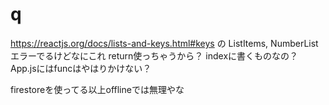 # q
https://reactjs.org/docs/lists-and-keys.html#keys
の
ListItems, NumberListエラーでるけどなにこれ
return使っちゃうから？
indexに書くものなの？
App.jsにはfuncはやはりかけない？

firestoreを使ってる以上offlineでは無理やな
